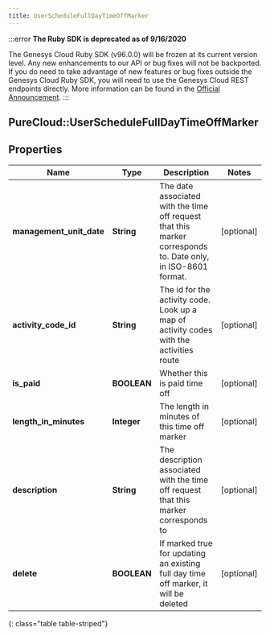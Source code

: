 ```yaml
---
title: UserScheduleFullDayTimeOffMarker
---
```


:::error
**The Ruby SDK is deprecated as of 9/16/2020**

The Genesys Cloud Ruby SDK (v96.0.0) will be frozen at its current version level. Any new enhancements to our API or bug fixes will not be backported. If you do need to take advantage of new features or bug fixes outside the Genesys Cloud Ruby SDK, you will need to use the Genesys Cloud REST endpoints directly. More information can be found in the [Official Announcement](https://developer.mypurecloud.com/forum/t/announcement-genesys-cloud-ruby-sdk-end-of-life/8850).
:::


## PureCloud::UserScheduleFullDayTimeOffMarker

## Properties

|Name | Type | Description | Notes|
|------------ | ------------- | ------------- | -------------|
| **management_unit_date** | **String** | The date associated with the time off request that this marker corresponds to.  Date only, in ISO-8601 format. | [optional] |
| **activity_code_id** | **String** | The id for the activity code.  Look up a map of activity codes with the activities route | [optional] |
| **is_paid** | **BOOLEAN** | Whether this is paid time off | [optional] |
| **length_in_minutes** | **Integer** | The length in minutes of this time off marker | [optional] |
| **description** | **String** | The description associated with the time off request that this marker corresponds to | [optional] |
| **delete** | **BOOLEAN** | If marked true for updating an existing full day time off marker, it will be deleted | [optional] |
{: class="table table-striped"}


